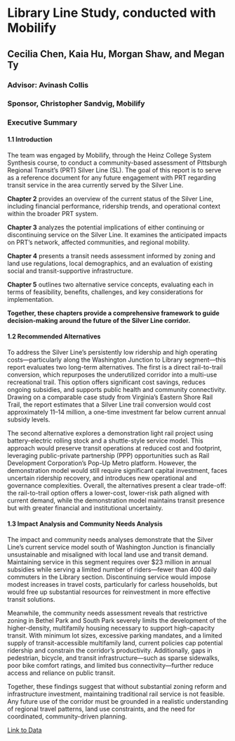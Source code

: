 # Library Line Study, conducted with Mobilify
## Cecilia Chen, Kaia Hu, Morgan Shaw, and Megan Ty
### Advisor: Avinash Collis
### Sponsor, Christopher Sandvig, Mobilify

### Executive Summary
#### 1.1 Introduction 
The team was engaged by Mobilify, through the Heinz College System Synthesis course, to conduct a community-based assessment of Pittsburgh Regional Transit’s (PRT) Silver Line (SL). The goal of this report is to serve as a reference document for any future engagement with PRT regarding transit service in the area currently served by the Silver Line. 

**Chapter 2** provides an overview of the current status of the Silver Line, including financial performance, ridership trends, and operational context within the broader PRT system. 

**Chapter 3** analyzes the potential implications of either continuing or discontinuing service on the Silver Line. It examines the anticipated impacts on PRT’s network, affected communities, and regional mobility. 

**Chapter 4** presents a transit needs assessment informed by zoning and land use regulations, local demographics, and an evaluation of existing social and transit-supportive infrastructure. 

**Chapter 5** outlines two alternative service concepts, evaluating each in terms of feasibility, benefits, challenges, and key considerations for implementation. 

**Together, these chapters provide a comprehensive framework to guide decision-making around the future of the Silver Line corridor.**

#### 1.2 Recommended Alternatives

To address the Silver Line’s persistently low ridership and high operating costs—particularly along the Washington Junction to Library segment—this report evaluates two long-term alternatives. The first is a direct rail-to-trail conversion, which repurposes the underutilized corridor into a multi-use recreational trail. This option offers significant cost savings, reduces ongoing subsidies, and supports public health and community connectivity. Drawing on a comparable case study from Virginia’s Eastern Shore Rail Trail, the report estimates that a Silver Line trail conversion would cost approximately $11–$14 million, a one-time investment far below current annual subsidy levels.

The second alternative explores a demonstration light rail project using battery-electric rolling stock and a shuttle-style service model. This approach would preserve transit operations at reduced cost and footprint, leveraging public-private partnership (PPP) opportunities such as Rail Development Corporation’s Pop-Up Metro platform. However, the demonstration model would still require significant capital investment, faces uncertain ridership recovery, and introduces new operational and governance complexities.
Overall, the alternatives present a clear trade-off: the rail-to-trail option offers a lower-cost, lower-risk path aligned with current demand, while the demonstration model maintains transit presence but with greater financial and institutional uncertainty.

#### 1.3 Impact Analysis and Community Needs Analysis

The impact and community needs analyses demonstrate that the Silver Line’s current service model south of Washington Junction is financially unsustainable and misaligned with local land use and transit demand. Maintaining service in this segment requires over $23 million in annual subsidies while serving a limited number of riders—fewer than 400 daily commuters in the Library section. Discontinuing service would impose modest increases in travel costs, particularly for carless households, but would free up substantial resources for reinvestment in more effective transit solutions.

Meanwhile, the community needs assessment reveals that restrictive zoning in Bethel Park and South Park severely limits the development of the higher-density, multifamily housing necessary to support high-capacity transit. With minimum lot sizes, excessive parking mandates, and a limited supply of transit-accessible multifamily land, current policies cap potential ridership and constrain the corridor’s productivity. Additionally, gaps in pedestrian, bicycle, and transit infrastructure—such as sparse sidewalks, poor bike comfort ratings, and limited bus connectivity—further reduce access and reliance on public transit.

Together, these findings suggest that without substantial zoning reform and infrastructure investment, maintaining traditional rail service is not feasible. Any future use of the corridor must be grounded in a realistic understanding of regional travel patterns, land use constraints, and the need for coordinated, community-driven planning.

[Link to Data](https://github.com/morgansh9212/Mobilify_LibraryLine)

